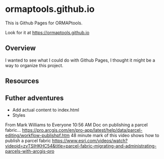 # ormaptools.github.io

This is Github Pages for ORMAPtools.

Look for it at https://ormaptools.github.io

## Overview

I wanted to see what I could do with Github Pages,
I thought it might be a way to organize this project.

## Resources

## Futher adventures

* Add actual content to index.html
* Styles




From Mark Williams to Everyone 10:56 AM
Doc on publishing a parcel fabric... https://pro.arcgis.com/en/pro-app/latest/help/data/parcel-editing/workflow-publishpf.htm
48 minute mark of this video shows how to publish a parcel fabric  https://www.esri.com/videos/watch?videoid=zvTSIHKHC54&title=parcel-fabric-migrating-and-administrating-parcels-with-arcgis-pro
